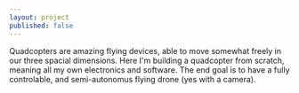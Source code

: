 ```yaml
---
layout: project
published: false
---
```


Quadcopters are amazing flying devices, able to move somewhat freely in our
three spacial dimensions. Here I'm building a quadcopter from scratch, meaning
all my own electronics and software. The end goal is to have a fully
controlable, and semi-autonomus flying drone (yes with a camera).

